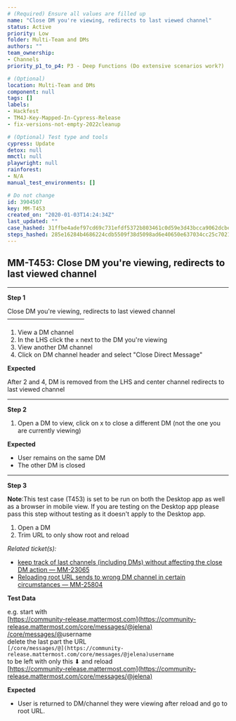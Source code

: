 ```yaml
---
# (Required) Ensure all values are filled up
name: "Close DM you're viewing, redirects to last viewed channel"
status: Active
priority: Low
folder: Multi-Team and DMs
authors: ""
team_ownership: 
- Channels
priority_p1_to_p4: P3 - Deep Functions (Do extensive scenarios work?)

# (Optional)
location: Multi-Team and DMs
component: null
tags: []
labels: 
- Hackfest
- TM4J-Key-Mapped-In-Cypress-Release
- fix-versions-not-empty-2022cleanup

# (Optional) Test type and tools
cypress: Update
detox: null
mmctl: null
playwright: null
rainforest: 
- N/A
manual_test_environments: []

# Do not change
id: 3904507
key: MM-T453
created_on: "2020-01-03T14:24:34Z"
last_updated: ""
case_hashed: 31ffbe4adef97cd69c731efdf5372b803461c0d59e3d43bcca9062dcbe8f0c70d0eff56e07de54b541ab72e832df1ecf
steps_hashed: 285e16284b4686224cdb5509f38d5098ad6e40650e637034cc25c7021110cea02b3ba6e62d8d65252c43103721eacaf6
---
```


<!-- (Auto-generated) Based on frontmatter's "key" and "name" -->

## MM-T453: Close DM you're viewing, redirects to last viewed channel

---

**Step 1**

Close DM you're viewing, redirects to last viewed channel\
–––––––––––––––––––––––––

1. View a DM channel
2. In the LHS click the `x` next to the DM you're viewing
3. View another DM channel
4. Click on DM channel header and select "Close Direct Message"

**Expected**

After 2 and 4, DM is removed from the LHS and center channel redirects to last viewed channel

---

**Step 2**

1. Open a DM to view, click on x to close a different DM (not the one you are currently viewing)

**Expected**

- User remains on the same DM
- The other DM is closed

---

**Step 3**

**Note**:This test case (T453) is set to be run on both the Desktop app as well as a browser in mobile view. If you are testing on the Desktop app please pass this step without testing as it doesn't apply to the Desktop app.

1. Open a DM
2. Trim URL to only show root and reload

_Related ticket(s):_

- [keep track of last channels (including DMs) without affecting the close DM action — MM-23065](https://mattermost.atlassian.net/browse/MM-)
- [Reloading root URL sends to wrong DM channel in certain circumstances — MM-25804](https://mattermost.atlassian.net/browse/MM-25804)

**Test Data**

e.g. start with\
[https://community-release.mattermost.com](https://community-release.mattermost.com/core/messages/@jelena) [/core/messages/@](https://community-release.mattermost.com/core/messages/@jelena)username\
delete the last part the URL\
`[/core/messages/@](https://community-release.mattermost.com/core/messages/@jelena)username`\
to be left with only this ⬇ and reload\
[https://community-release.mattermost.com](https://community-release.mattermost.com/core/messages/@jelena)

**Expected**

- User is returned to DM/channel they were viewing after reload and go to root URL.
